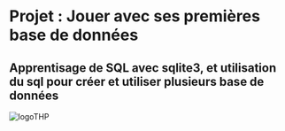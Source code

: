 <h1>Projet : Jouer avec ses premières base de données</h1>

<h2>Apprentisage de SQL avec sqlite3, et utilisation du sql pour créer et utiliser plusieurs base de données</h2>

  <img src="https://www.thehackingproject.org/packs/packs/static_pages/assets/images/logo_black-3d6bec995368618a7e9f44536410ae0a.png" alt="logoTHP">
